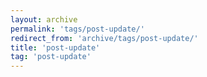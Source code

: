 ```yaml
---
layout: archive
permalink: 'tags/post-update/'
redirect_from: 'archive/tags/post-update/'
title: 'post-update'
tag: 'post-update'
---
```

